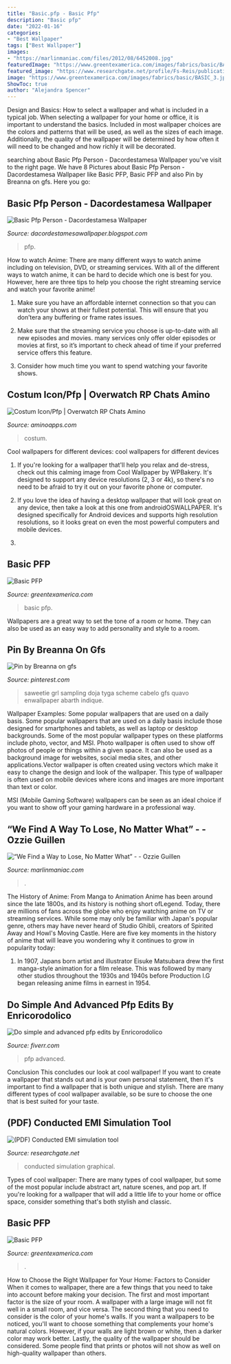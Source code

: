 ```yaml
---
title: "Basic.pfp - Basic Pfp"
description: "Basic pfp"
date: "2022-01-16"
categories:
- "Best Wallpaper"
tags: ["Best Wallpaper"]
images:
- "https://marlinmaniac.com/files/2012/08/6452008.jpg"
featuredImage: "https://www.greentexamerica.com/images/fabrics/basic/BASIC_3.jpg"
featured_image: "https://www.researchgate.net/profile/Fs-Reis/publication/3960376/figure/fig5/AS:394677149814821@1471109773616/Graphical-output-for-Conducted-EMI-simulation-of-Buck-Converter_Q640.jpg"
image: "https://www.greentexamerica.com/images/fabrics/basic/BASIC_3.jpg"
ShowToc: true
author: "Alejandra Spencer"
---
```



Design and Basics: How to select a wallpaper and what is included in a typical job.
When selecting a wallpaper for your home or office, it is important to understand the basics. Included in most wallpaper choices are the colors and patterns that will be used, as well as the sizes of each image. Additionally, the quality of the wallpaper will be determined by how often it will need to be changed and how richly it will be decorated.

	

		
searching about Basic Pfp Person - Dacordestamesa Wallpaper you've visit to the right page. We have 8 Pictures about Basic Pfp Person - Dacordestamesa Wallpaper like Basic PFP, Basic PFP and also Pin by Breanna on gfs. Here you go:
		
    
## Basic Pfp Person - Dacordestamesa Wallpaper

<img loading=lazy src="https://i.redd.it/50ocpm6mwex51.png" onerror="this.onerror=null;this.src='https://tse3.mm.bing.net/th?id=OIP.7Bk61zpvFclExMvMQSIVjgHaKv&amp;pid=15.1';" alt="Basic Pfp Person - Dacordestamesa Wallpaper">

_Source: dacordestamesawallpaper.blogspot.com_

>pfp. 

	

How to watch Anime: There are many different ways to watch anime including on television, DVD, or streaming services.
With all of the different ways to watch anime, it can be hard to decide which one is best for you. However, here are three tips to help you choose the right streaming service and watch your favorite anime!
1. Make sure you have an affordable internet connection so that you can watch your shows at their fullest potential. This will ensure that you don’tera any buffering or frame rates issues.

2. Make sure that the streaming service you choose is up-to-date with all new episodes and movies. many services only offer older episodes or movies at first, so it’s important to check ahead of time if your preferred service offers this feature.

3. Consider how much time you want to spend watching your favorite shows.

    
## Costum Icon/Pfp | Overwatch RP Chats Amino

<img loading=lazy src="http://pm1.narvii.com/6347/b6b406463796c94756d654b6af68111b1c372275_hq.jpg" onerror="this.onerror=null;this.src='https://tse4.mm.bing.net/th?id=OIP.uQRSfDWkWBZIxAd7MnkUmgHaHa&amp;pid=15.1';" alt="Costum Icon/Pfp | Overwatch RP Chats Amino">

_Source: aminoapps.com_

>costum. 

	

Cool wallpapers for different devices:
cool wallpapers for different devices 

1. If you're looking for a wallpaper that'll help you relax and de-stress, check out this calming image from Cool Wallpaper by WPBakery. It's designed to support any device resolutions (2, 3 or 4k), so there's no need to be afraid to try it out on your favorite phone or computer.

2. If you love the idea of having a desktop wallpaper that will look great on any device, then take a look at this one from androidOSWALLPAPER. It's designed specifically for Android devices and supports high resolution resolutions, so it looks great on even the most powerful computers and mobile devices.

3.

    
## Basic PFP

<img loading=lazy src="http://greentexamerica.com/images/fabrics/basic/BASIC_1.jpg" onerror="this.onerror=null;this.src='https://tse4.mm.bing.net/th?id=OIP.PsIJO9zUl4e8TYDBQof10wHaIE&amp;pid=15.1';" alt="Basic PFP">

_Source: greentexamerica.com_

>basic pfp. 

	

Wallpapers are a great way to set the tone of a room or home. They can also be used as an easy way to add personality and style to a room.

    
## Pin By Breanna On Gfs

<img loading=lazy src="https://i.pinimg.com/736x/91/c9/6e/91c96e3c61de8e9bb1695eb04c25ad2e.jpg" onerror="this.onerror=null;this.src='https://tse4.mm.bing.net/th?id=OIP.zH2YEDCOBGfzOtPOA6zp9wHaJM&amp;pid=15.1';" alt="Pin by Breanna on gfs">

_Source: pinterest.com_

>saweetie grl sampling doja tyga scheme cabelo gfs quavo enwallpaper abarth indique. 

	

Wallpaper Examples: Some popular wallpapers that are used on a daily basis.
Some popular wallpapers that are used on a daily basis include those designed for smartphones and tablets, as well as laptop or desktop backgrounds. Some of the most popular wallpaper types on these platforms include photo, vector, and MSI. 
Photo wallpaper is often used to show off photos of people or things within a given space. It can also be used as a background image for websites, social media sites, and other applications.Vector wallpaper is often created using vectors which make it easy to change the design and look of the wallpaper. This type of wallpaper is often used on mobile devices where icons and images are more important than text or color. 

MSI (Mobile Gaming Software) wallpapers can be seen as an ideal choice if you want to show off your gaming hardware in a professional way.

    
## “We Find A Way To Lose, No Matter What” - - Ozzie Guillen

<img loading=lazy src="https://marlinmaniac.com/files/2012/08/6452008.jpg" onerror="this.onerror=null;this.src='https://tse4.mm.bing.net/th?id=OIP.iMxkw9FIun0wy_ohUgJfNAAAAA&amp;pid=15.1';" alt="“We Find a Way to Lose, No Matter What” - - Ozzie Guillen">

_Source: marlinmaniac.com_

>. 

	

The History of Anime: From Manga to Animation
Anime has been around since the late 1800s, and its history is nothing short ofLegend. Today, there are millions of fans across the globe who enjoy watching anime on TV or streaming services. While some may only be familiar with Japan's popular genre, others may have never heard of Studio Ghibli, creators of Spirited Away and Howl's Moving Castle. Here are five key moments in the history of anime that will leave you wondering why it continues to grow in popularity today:
1) In 1907, Japans born artist and illustrator Eisuke Matsubara drew the first manga-style animation for a film release. This was followed by many other studios throughout the 1930s and 1940s before Production I.G began releasing anime films in earnest in 1954.

    
## Do Simple And Advanced Pfp Edits By Enricorodolico

<img loading=lazy src="https://fiverr-res.cloudinary.com/images/t_main1,q_auto,f_auto,q_auto,f_auto/gigs2/163876617/original/1b34d0cdd09b683f7e5f62aad87e7015e3047786/simple-or-advanced-pfp-edits.png" onerror="this.onerror=null;this.src='https://tse3.mm.bing.net/th?id=OIP.rl3JGqwjucIKcL0vQ6X6RAHaDt&amp;pid=15.1';" alt="Do simple and advanced pfp edits by Enricorodolico">

_Source: fiverr.com_

>pfp advanced. 

	

Conclusion
This concludes our look at cool wallpaper! If you want to create a wallpaper that stands out and is your own personal statement, then it's important to find a wallpaper that is both unique and stylish. There are many different types of cool wallpaper available, so be sure to choose the one that is best suited for your taste.

    
## (PDF) Conducted EMI Simulation Tool

<img loading=lazy src="https://www.researchgate.net/profile/Fs-Reis/publication/3960376/figure/fig5/AS:394677149814821@1471109773616/Graphical-output-for-Conducted-EMI-simulation-of-Buck-Converter_Q640.jpg" onerror="this.onerror=null;this.src='https://tse3.mm.bing.net/th?id=OIP.nGjI4Nh_IuAxgLHoRpQR0QAAAA&amp;pid=15.1';" alt="(PDF) Conducted EMI simulation tool">

_Source: researchgate.net_

>conducted simulation graphical. 

	

Types of cool wallpaper:
There are many types of cool wallpaper, but some of the most popular include abstract art, nature scenes, and pop art. If you're looking for a wallpaper that will add a little life to your home or office space, consider something that's both stylish and classic.

    
## Basic PFP

<img loading=lazy src="https://www.greentexamerica.com/images/fabrics/basic/BASIC_3.jpg" onerror="this.onerror=null;this.src='https://tse3.mm.bing.net/th?id=OIP.kfbmadu2YmQMIrKS0uaqWgHaIE&amp;pid=15.1';" alt="Basic PFP">

_Source: greentexamerica.com_

>. 

	

How to Choose the Right Wallpaper for Your Home: Factors to Consider
When it comes to wallpaper, there are a few things that you need to take into account before making your decision. The first and most important factor is the size of your room. A wallpaper with a large image will not fit well in a small room, and vice versa. 
The second thing that you need to consider is the color of your home's walls. If you want a wallpapers to be noticed, you'll want to choose something that complements your home's natural colors. However, if your walls are light brown or white, then a darker color may work better. 
Lastly, the quality of the wallpaper should be considered. Some people find that prints or photos will not show as well on high-quality wallpaper than others.


